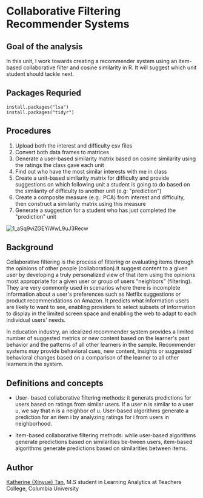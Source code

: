# Collaborative Filtering Recommender Systems
## Goal of the analysis
In this unit, I work towards creating a recommender system using an item-based collaborative filter and cosine similarity in R. It will suggest which unit student should tackle next.

## Packages Requried
```
install.packages("lsa") 
install.packages("tidyr") 
```

## Procedures
1. Upload both the interest and difficulty csv files
2. Convert both data frames to matrices
3. Generate a user-based similarity matrix based on cosine similarity using the ratings the class gave each unit
4. Find out who have the most similar interests with me in class
5. Create a unit-based similarity matrix for difficulty and provide suggestions on which following unit a student is going to do based on the similarity of difficulty to another unit (e.g: "prediction")
6. Create a composite measure (e.g.: PCA) from interest and difficulty, then construct a similarity matrix using this measure
7. Generate a suggestion for a student who has just completed the "prediction" unit


![1_aSq9viZGEYiWwL9uJ3Recw](https://user-images.githubusercontent.com/46146748/63115930-5f6c1900-bf66-11e9-894f-ecde5ec531b0.png)


## Background
Collaborative filtering is the process of filtering or evaluating items through the opinions of other people (collaboration).It suggest content to a given user by developing a truly personalized view of that item using the opinions most appropriate for a given user or group of users “neighbors” (filtering). They are very commonly used in scenarios where there is incomplete information about a user's preferences such as Netflix suggestions or product recommendations on Amazon. It predicts what information users are likely to want to see, enabling providers to select subsets of information to display in the limited screen space and enabling the web to adapt to each individual users' needs.

In education industry, an idealized recommender system provides a limited number of suggested metrics or new content based on the learner's past behavior and the patterns of all other learners in the sample. Recommender systems may provide behavioral cues, new content, insights or suggested behavioral changes based on a comparison of the learner to all other learners in the system.


## Definitions and concepts
* User- based collaborative filtering methods: it generats predictions for users based on ratings from similar users. If a user n is similar to a user u, we say that n is a neighbor of u. User-based algorithms generate a prediction for an item i by analyzing ratings for i from users in neighborhood. 

* Item-based collaborative filtering methods: while user-based algorithms generate predictions based on similarities be-tween users, item-based algorithms generate predictions based on similarities between items. 

## Author
[Katherine (Xinyue) Tan](www.linkedin.com/in/katherine-tan-2019), M.S student in Learning Analytics at Teachers College, Columbia University
